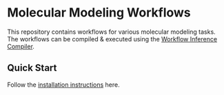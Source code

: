 # Molecular Modeling Workflows

This repository contains workflows for various molecular modeling tasks. The workflows can be compiled & executed using the [Workflow Inference Compiler](https://github.com/PolusAI/workflow-inference-compiler).

## Quick Start
Follow the [installation instructions](https://github.com/PolusAI/workflow-inference-compiler#quick-start) here.
